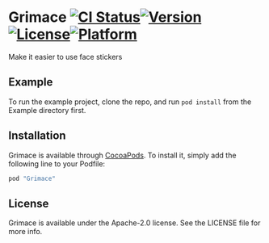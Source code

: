 # Grimace [![CI Status](http://img.shields.io/travis/Wzxhaha/Grimace.svg?style=flat)](https://travis-ci.org/Wzxhaha/Grimace)[![Version](https://img.shields.io/cocoapods/v/Grimace.svg?style=flat)](http://cocoapods.org/pods/Grimace)[![License](https://img.shields.io/cocoapods/l/Grimace.svg?style=flat)](http://cocoapods.org/pods/Grimace)[![Platform](https://img.shields.io/cocoapods/p/Grimace.svg?style=flat)](http://cocoapods.org/pods/Grimace)
Make it easier to use face stickers



## Example

To run the example project, clone the repo, and run `pod install` from the Example directory first.


## Installation

Grimace is available through [CocoaPods](http://cocoapods.org). To install
it, simply add the following line to your Podfile:

```ruby
pod "Grimace"
```


## License

Grimace is available under the Apache-2.0 license. See the LICENSE file for more info.
